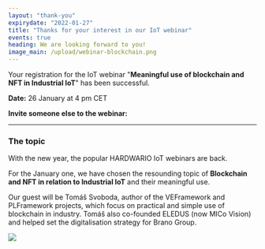 ```yaml
---
layout: "thank-you"
expirydate: "2022-01-27"
title: "Thanks for your interest in our IoT webinar"
events: true
heading: We are looking forward to you!
image_main: /upload/webinar-blockchain.png
---
```


<p class = "pb-10">Your registration for the IoT webinar "<strong>Meaningful use of blockchain and NFT in Industrial IoT</strong>" has been successful.</p>

<p class = "pb-10"><strong>Date:</strong> 26 January at 4 pm CET</p>

<div class = "row">
<div class ="col">
<p class = ""><strong>Invite someone else to the webinar:</strong></p>
</div>
<div class="col addthis_inline_share_toolbox pt-0 pb-30" data-url="https://www.hardwario.com/events/2022-01-26-webinar-industry/" data-title="[Free webinar] Meaningful use of blockchain and NFT in Industrial IoT" data-description="I'm attending free webinar on Meaningful use of blockchain and NFT in Industrial IoT"></div>
</div>

<hr class = "mb-30"/>

<h3 class = "font-weight-black mb-20">The topic</h3>

<p class = "pb-15">With the new year, the popular HARDWARIO IoT webinars are back.</p>

<p class = "pb-25">For the January one, we have chosen the resounding topic of <strong>Blockchain and NFT in relation to Industrial IoT</strong> and their meaningful use.</p> 

<p class = "pb-25">Our guest will be Tomáš Svoboda, author of the VEFramework and PLFramework projects, which focus on practical and simple use of blockchain in industry. Tomáš also co-founded ELEDUS (now MICo Vision) and helped set the digitalisation strategy for Brano Group.</p>

<img class = "w-100" src = "/upload/webinar-blockchain.png"/>